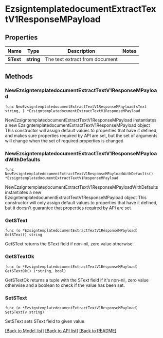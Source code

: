 # EzsigntemplatedocumentExtractTextV1ResponseMPayload

## Properties

Name | Type | Description | Notes
------------ | ------------- | ------------- | -------------
**SText** | **string** | The text extract from document | 

## Methods

### NewEzsigntemplatedocumentExtractTextV1ResponseMPayload

`func NewEzsigntemplatedocumentExtractTextV1ResponseMPayload(sText string, ) *EzsigntemplatedocumentExtractTextV1ResponseMPayload`

NewEzsigntemplatedocumentExtractTextV1ResponseMPayload instantiates a new EzsigntemplatedocumentExtractTextV1ResponseMPayload object
This constructor will assign default values to properties that have it defined,
and makes sure properties required by API are set, but the set of arguments
will change when the set of required properties is changed

### NewEzsigntemplatedocumentExtractTextV1ResponseMPayloadWithDefaults

`func NewEzsigntemplatedocumentExtractTextV1ResponseMPayloadWithDefaults() *EzsigntemplatedocumentExtractTextV1ResponseMPayload`

NewEzsigntemplatedocumentExtractTextV1ResponseMPayloadWithDefaults instantiates a new EzsigntemplatedocumentExtractTextV1ResponseMPayload object
This constructor will only assign default values to properties that have it defined,
but it doesn't guarantee that properties required by API are set

### GetSText

`func (o *EzsigntemplatedocumentExtractTextV1ResponseMPayload) GetSText() string`

GetSText returns the SText field if non-nil, zero value otherwise.

### GetSTextOk

`func (o *EzsigntemplatedocumentExtractTextV1ResponseMPayload) GetSTextOk() (*string, bool)`

GetSTextOk returns a tuple with the SText field if it's non-nil, zero value otherwise
and a boolean to check if the value has been set.

### SetSText

`func (o *EzsigntemplatedocumentExtractTextV1ResponseMPayload) SetSText(v string)`

SetSText sets SText field to given value.



[[Back to Model list]](../README.md#documentation-for-models) [[Back to API list]](../README.md#documentation-for-api-endpoints) [[Back to README]](../README.md)


